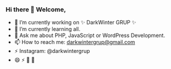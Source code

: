 ### Hi there 👋 Welcome,

- 🔭 I’m currently working on ✨ DarkWinter GRUP ✨
- 🌱 I’m currently learning all.
- 💬 Ask me about PHP, JavaScript or WordPress Development.
- 📫 How to reach me: darkwintergrup@gmail.com
- ⚡ Instagram: @darkwintergrup
- 😄 ⚡ 👯 🤔
